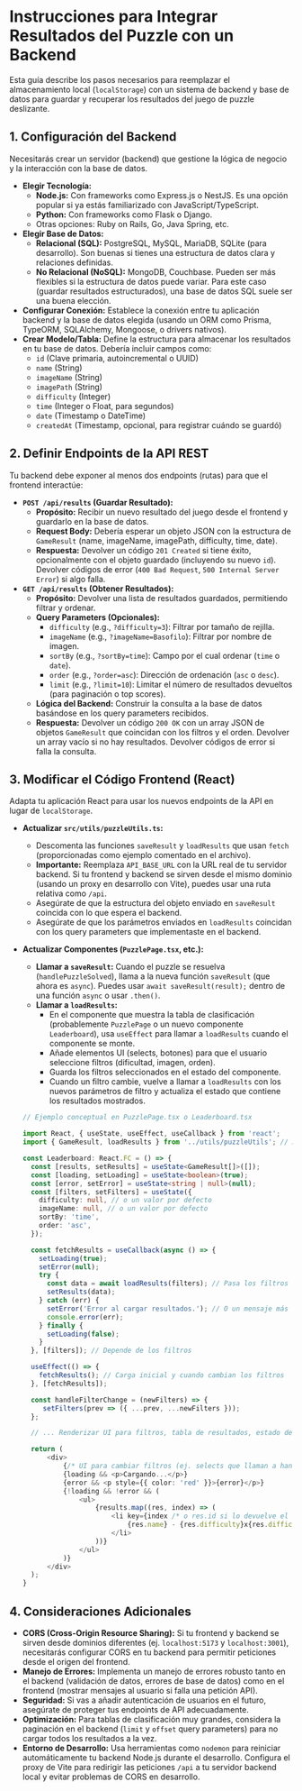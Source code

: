 # Instrucciones para Integrar Resultados del Puzzle con un Backend

Esta guía describe los pasos necesarios para reemplazar el almacenamiento local (`localStorage`) con un sistema de backend y base de datos para guardar y recuperar los resultados del juego de puzzle deslizante.

## 1. Configuración del Backend

Necesitarás crear un servidor (backend) que gestione la lógica de negocio y la interacción con la base de datos.

- **Elegir Tecnología:**
  - **Node.js:** Con frameworks como Express.js o NestJS. Es una opción popular si ya estás familiarizado con JavaScript/TypeScript.
  - **Python:** Con frameworks como Flask o Django.
  - Otras opciones: Ruby on Rails, Go, Java Spring, etc.
- **Elegir Base de Datos:**
  - **Relacional (SQL):** PostgreSQL, MySQL, MariaDB, SQLite (para desarrollo). Son buenas si tienes una estructura de datos clara y relaciones definidas.
  - **No Relacional (NoSQL):** MongoDB, Couchbase. Pueden ser más flexibles si la estructura de datos puede variar. Para este caso (guardar resultados estructurados), una base de datos SQL suele ser una buena elección.
- **Configurar Conexión:** Establece la conexión entre tu aplicación backend y la base de datos elegida (usando un ORM como Prisma, TypeORM, SQLAlchemy, Mongoose, o drivers nativos).
- **Crear Modelo/Tabla:** Define la estructura para almacenar los resultados en tu base de datos. Debería incluir campos como:
  - `id` (Clave primaria, autoincremental o UUID)
  - `name` (String)
  - `imageName` (String)
  - `imagePath` (String)
  - `difficulty` (Integer)
  - `time` (Integer o Float, para segundos)
  - `date` (Timestamp o DateTime)
  - `createdAt` (Timestamp, opcional, para registrar cuándo se guardó)

## 2. Definir Endpoints de la API REST

Tu backend debe exponer al menos dos endpoints (rutas) para que el frontend interactúe:

- **`POST /api/results` (Guardar Resultado):**
  - **Propósito:** Recibir un nuevo resultado del juego desde el frontend y guardarlo en la base de datos.
  - **Request Body:** Debería esperar un objeto JSON con la estructura de `GameResult` (name, imageName, imagePath, difficulty, time, date).
  - **Respuesta:** Devolver un código `201 Created` si tiene éxito, opcionalmente con el objeto guardado (incluyendo su nuevo `id`). Devolver códigos de error (`400 Bad Request`, `500 Internal Server Error`) si algo falla.
- **`GET /api/results` (Obtener Resultados):**
  - **Propósito:** Devolver una lista de resultados guardados, permitiendo filtrar y ordenar.
  - **Query Parameters (Opcionales):**
    - `difficulty` (e.g., `?difficulty=3`): Filtrar por tamaño de rejilla.
    - `imageName` (e.g., `?imageName=Basofilo`): Filtrar por nombre de imagen.
    - `sortBy` (e.g., `?sortBy=time`): Campo por el cual ordenar (`time` o `date`).
    - `order` (e.g., `?order=asc`): Dirección de ordenación (`asc` o `desc`).
    - `limit` (e.g., `?limit=10`): Limitar el número de resultados devueltos (para paginación o top scores).
  - **Lógica del Backend:** Construir la consulta a la base de datos basándose en los query parameters recibidos.
  - **Respuesta:** Devolver un código `200 OK` con un array JSON de objetos `GameResult` que coincidan con los filtros y el orden. Devolver un array vacío si no hay resultados. Devolver códigos de error si falla la consulta.

## 3. Modificar el Código Frontend (React)

Adapta tu aplicación React para usar los nuevos endpoints de la API en lugar de `localStorage`.

- **Actualizar `src/utils/puzzleUtils.ts`:**
  - Descomenta las funciones `saveResult` y `loadResults` que usan `fetch` (proporcionadas como ejemplo comentado en el archivo).
  - **Importante:** Reemplaza `API_BASE_URL` con la URL real de tu servidor backend. Si tu frontend y backend se sirven desde el mismo dominio (usando un proxy en desarrollo con Vite), puedes usar una ruta relativa como `/api`.
  - Asegúrate de que la estructura del objeto enviado en `saveResult` coincida con lo que espera el backend.
  - Asegúrate de que los parámetros enviados en `loadResults` coincidan con los query parameters que implementaste en el backend.
- **Actualizar Componentes (`PuzzlePage.tsx`, etc.):**

  - **Llamar a `saveResult`:** Cuando el puzzle se resuelva (`handlePuzzleSolved`), llama a la nueva función `saveResult` (que ahora es `async`). Puedes usar `await saveResult(result);` dentro de una función `async` o usar `.then()`.
  - **Llamar a `loadResults`:**
    - En el componente que muestra la tabla de clasificación (probablemente `PuzzlePage` o un nuevo componente `Leaderboard`), usa `useEffect` para llamar a `loadResults` cuando el componente se monte.
    - Añade elementos UI (selects, botones) para que el usuario seleccione filtros (dificultad, imagen, orden).
    - Guarda los filtros seleccionados en el estado del componente.
    - Cuando un filtro cambie, vuelve a llamar a `loadResults` con los nuevos parámetros de filtro y actualiza el estado que contiene los resultados mostrados.

  ```typescript
  // Ejemplo conceptual en PuzzlePage.tsx o Leaderboard.tsx

  import React, { useState, useEffect, useCallback } from 'react';
  import { GameResult, loadResults } from '../utils/puzzleUtils'; // Asegúrate de importar la versión con fetch

  const Leaderboard: React.FC = () => {
    const [results, setResults] = useState<GameResult[]>([]);
    const [loading, setLoading] = useState<boolean>(true);
    const [error, setError] = useState<string | null>(null);
    const [filters, setFilters] = useState({
      difficulty: null, // o un valor por defecto
      imageName: null, // o un valor por defecto
      sortBy: 'time',
      order: 'asc',
    });

    const fetchResults = useCallback(async () => {
      setLoading(true);
      setError(null);
      try {
        const data = await loadResults(filters); // Pasa los filtros actuales
        setResults(data);
      } catch (err) {
        setError('Error al cargar resultados.'); // O un mensaje más específico
        console.error(err);
      } finally {
        setLoading(false);
      }
    }, [filters]); // Depende de los filtros

    useEffect(() => {
      fetchResults(); // Carga inicial y cuando cambian los filtros
    }, [fetchResults]);

    const handleFilterChange = (newFilters) => {
       setFilters(prev => ({ ...prev, ...newFilters }));
    };

    // ... Renderizar UI para filtros, tabla de resultados, estado de carga/error ...

    return (
        <div>
            {/* UI para cambiar filtros (ej. selects que llaman a handleFilterChange) */}
            {loading && <p>Cargando...</p>}
            {error && <p style={{ color: 'red' }}>{error}</p>}
            {!loading && !error && (
                <ul>
                    {results.map((res, index) => (
                        <li key={index /* o res.id si lo devuelve el backend */}>
                            {res.name} - {res.difficulty}x{res.difficulty} - {res.time}s
                        </li>
                    ))}
                </ul>
            )}
        </div>
    );
  }
  ```

## 4. Consideraciones Adicionales

- **CORS (Cross-Origin Resource Sharing):** Si tu frontend y backend se sirven desde dominios diferentes (ej. `localhost:5173` y `localhost:3001`), necesitarás configurar CORS en tu backend para permitir peticiones desde el origen del frontend.
- **Manejo de Errores:** Implementa un manejo de errores robusto tanto en el backend (validación de datos, errores de base de datos) como en el frontend (mostrar mensajes al usuario si falla una petición API).
- **Seguridad:** Si vas a añadir autenticación de usuarios en el futuro, asegúrate de proteger tus endpoints de API adecuadamente.
- **Optimización:** Para tablas de clasificación muy grandes, considera la paginación en el backend (`limit` y `offset` query parameters) para no cargar todos los resultados a la vez.
- **Entorno de Desarrollo:** Usa herramientas como `nodemon` para reiniciar automáticamente tu backend Node.js durante el desarrollo. Configura el proxy de Vite para redirigir las peticiones `/api` a tu servidor backend local y evitar problemas de CORS en desarrollo.
